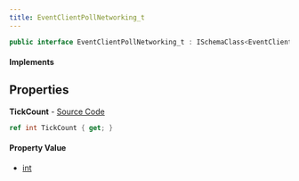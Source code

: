 ```yaml
---
title: EventClientPollNetworking_t
---
```


```csharp
public interface EventClientPollNetworking_t : ISchemaClass<EventClientPollNetworking_t>, ISchemaField, ISchemaClass, INativeHandle
```

#### Implements

## Properties

**TickCount** - [Source Code](https://github.com/swiftly-solution/swiftlys2/blob/master/managed/src/SwiftlyS2.Generated/Schemas/Interfaces/EventClientPollNetworking_t.cs#L16)

```csharp
ref int TickCount { get; }
```

#### Property Value

- [int](https://learn.microsoft.com/dotnet/api/system.int32)


